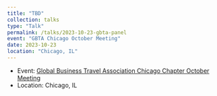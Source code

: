 ```yaml
---
title: "TBD"
collection: talks
type: "Talk"
permalink: /talks/2023-10-23-gbta-panel
event: "GBTA Chicago October Meeting"
date: 2023-10-23
location: "Chicago, IL"
---
```


- Event: [Global Business Travel Association Chicago Chapter October Meeting](https://chicagobta.org/meetinginfo.php?id=154&ts=1694011520)
- Location: Chicago, IL


